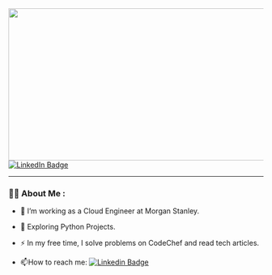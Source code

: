 <div align="center">
  <img src="https://media.giphy.com/media/dWesBcTLavkZuG35MI/giphy.gif" width="600" height="300"/>
</div>

<div id="badges">
  <a href="https://www.linkedin.com/in/shubham-shekhar-0624a8101">
    <img src="https://img.shields.io/badge/LinkedIn-blue?logo=linkedin&logoColor=white&style=for-the-badge" alt="LinkedIn Badge"/>
  </a>
</div>

---

### :woman_technologist: About Me :
- :telescope: I’m working as a Cloud Engineer at Morgan Stanley.

- :seedling: Exploring Python Projects.

- :zap: In my free time, I solve problems on CodeChef and read tech articles.

- :mailbox:How to reach me: [![Linkedin Badge](https://img.shields.io/badge/-kakbar-blue?style=flat&logo=Linkedin&logoColor=white)](https://www.linkedin.com/in/shubham-shekhar-0624a8101)





